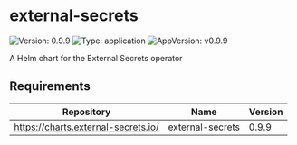# external-secrets

![Version: 0.9.9](https://img.shields.io/badge/Version-0.9.9-informational?style=flat-square) ![Type: application](https://img.shields.io/badge/Type-application-informational?style=flat-square) ![AppVersion: v0.9.9](https://img.shields.io/badge/AppVersion-v0.9.9-informational?style=flat-square)

A Helm chart for the External Secrets operator

## Requirements

| Repository | Name | Version |
|------------|------|---------|
| https://charts.external-secrets.io/ | external-secrets | 0.9.9 |

